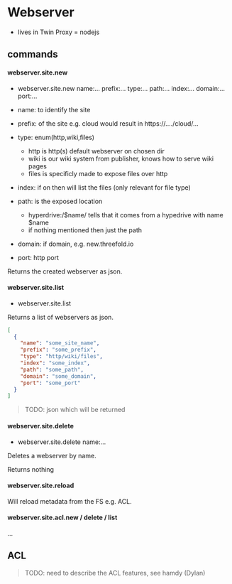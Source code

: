 # Webserver

- lives in Twin Proxy = nodejs

## commands

#### webserver.site.new

- webserver.site.new name:... prefix:... type:... path:... index:... domain:... port:...

- name: to identify the site
- prefix: of the site e.g. cloud would result in https://..../cloud/...
- type: enum(http,wiki,files)
  - http is http(s) default webserver on chosen dir
  - wiki is our wiki system from publisher, knows how to serve wiki pages
  - files is specificly made to expose files over http
- index: if on then will list the files (only relevant for file type)
- path: is the exposed location
  - hyperdrive:/$name/ tells that it comes from a hypedrive with name $name
  - if nothing mentioned then just the path
- domain: if domain, e.g. new.threefold.io
- port: http port

Returns the created webserver as json.

#### webserver.site.list

- webserver.site.list

Returns a list of webservers as json.

```json
[
  {
    "name": "some_site_name",
    "prefix": "some_prefix",
    "type": "http/wiki/files",
    "index": "some_index",
    "path": "some_path",
    "domain": "some_domain",
    "port": "some_port"
  }
]
```

> TODO: json which will be returned

#### webserver.site.delete

- webserver.site.delete name:...

Deletes a webserver by name.

Returns nothing

#### webserver.site.reload

Will reload metadata from the FS e.g. ACL.

#### webserver.site.acl.new / delete / list

...

## ACL

> TODO: need to describe the ACL features, see hamdy (Dylan)